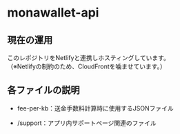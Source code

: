 # monawallet-api

## 現在の運用
このレポジトリをNetlifyと連携しホスティングしています。   
（※Netlifyの制約のため、CloudFrontを噛ませています。）

## 各ファイルの説明
- fee-per-kb：送金手数料計算時に使用するJSONファイル

- /support：アプリ内サポートページ関連のファイル
